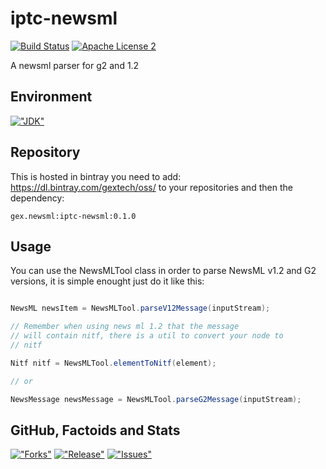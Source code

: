 # iptc-newsml

[![Build Status](https://api.travis-ci.org/gextech/iptc-newsml.svg)](https://travis-ci.org/gextech/iptc-newsml)
[![Apache License 2](https://img.shields.io/badge/license-ASF2-blue.svg?style=flat)](http://www.apache.org/licenses/LICENSE-2.0.txt)


A newsml parser for g2 and 1.2

## Environment

[!["JDK"](https://img.shields.io/badge/JDK-8.0+-F30000.svg?style=flat)](http://www.oracle.com/technetwork/java/javase/downloads/jdk8-downloads-2133151.html)

## Repository

This is hosted in bintray you need to add: https://dl.bintray.com/gextech/oss/ to your repositories and then the dependency:

```
gex.newsml:iptc-newsml:0.1.0
```

## Usage

You can use the NewsMLTool class in order to parse NewsML v1.2 and G2 versions, it is simple enought just do it like this:

```java

NewsML newsItem = NewsMLTool.parseV12Message(inputStream);

// Remember when using news ml 1.2 that the message
// will contain nitf, there is a util to convert your node to
// nitf

Nitf nitf = NewsMLTool.elementToNitf(element);

// or 

NewsMessage newsMessage = NewsMLTool.parseG2Message(inputStream);


```

## GitHub, Factoids and Stats

[!["Forks"](https://img.shields.io/github/forks/gextech/iptc-newsml.svg?style=flat)](https://github.com/gextech/iptc-newsml/network)
[!["Release"](https://img.shields.io/github/release/gextech/iptc-newsml.svg?style=flat)](https://github.com/gextech/iptc-newsml/releases)
[!["Issues"](https://img.shields.io/github/issues/gextech/iptc-newsml.svg?style=flat)](https://github.com/gextech/iptc-newsml/issues)

